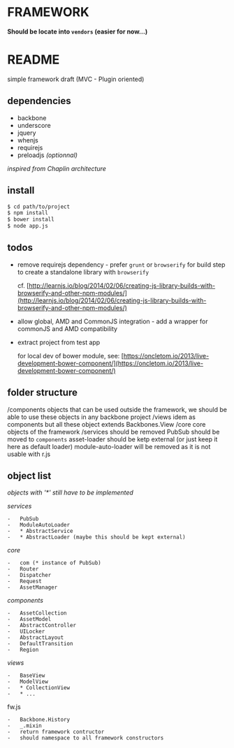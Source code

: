 FRAMEWORK
============================================

__Should be locate into `vendors` (easier for now...)__

README
=======================================================

simple framework draft
(MVC - Plugin oriented)

dependencies
--------------------------------------------

-   backbone
-   underscore
-   jquery
-   whenjs
-   requirejs
-   preloadjs _(optionnal)_

_inspired from Chaplin architecture_

install
--------------------------------------------

```sh
$ cd path/to/project
$ npm install
$ bower install
$ node app.js
```


todos
--------------------------------------------

-   remove requirejs dependency - prefer `grunt` or `browserify` for build step
    to create a standalone library with `browserify`

    cf. [http://learnjs.io/blog/2014/02/06/creating-js-library-builds-with-browserify-and-other-npm-modules/](http://learnjs.io/blog/2014/02/06/creating-js-library-builds-with-browserify-and-other-npm-modules/)

-   allow global, AMD and CommonJS integration - add a wrapper for commonJS and AMD compatibility
-   extract project from test app

    for local dev of bower module, see: [https://oncletom.io/2013/live-development-bower-component/](https://oncletom.io/2013/live-development-bower-component/)


folder structure
--------------------------------------------

/components
    objects that can be used outside the framework,
    we should be able to use these objects in any backbone project
/views
    idem as components but all these object extends Backbones.View
/core
    core objects of the framework
/services
    should be removed
    PubSub should be moved to `components`
    asset-loader should be ketp external (or just keep it here as default loader)
    module-auto-loader will be removed as it is not usable with r.js



object list
--------------------------------------------

_objects with '*' still have to be implemented_


_services_

    -   PubSub
    -   ModuleAutoLoader
    -   * AbstractService
    -   * AbstractLoader (maybe this should be kept external)

_core_

    -   com (* instance of PubSub)
    -   Router
    -   Dispatcher
    -   Request
    -   AssetManager

_components_

    -   AssetCollection
    -   AssetModel
    -   AbstractController
    -   UILocker
    -   AbstractLayout
    -   DefaultTransition
    -   Region

_views_

    -   BaseView
    -   ModelView
    -   * CollectionView
    -   * ...

fw.js

    -   Backbone.History
    -   _.mixin
    -   return framework contructor
    -   should namespace to all framework constructors
